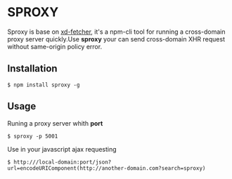 SPROXY
==========
  Sproxy is base on [xd-fetcher](https://github.com/ninozhang/xd-fetcher), it's a npm-cli tool for running a cross-domain 
proxy server quickly.Use __sproxy__ your can send cross-domain XHR request without same-origin policy error.

## Installation

    $ npm install sproxy -g
    
## Usage

  Runing a proxy server whith __port__ 
  
    $ sproxy -p 5001
    
  Use in your javascript ajax requesting
    
    $ http:///local-domain:port/json?url=encodeURIComponent(http://another-domain.com?search=sproxy)
